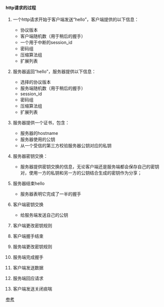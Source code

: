 #### http请求的过程

1. 一个http请求开始于客户端发送“hello”，客户端提供的以下信息：
    * 协议版本
    * 客户端随机数（用于稍后的握手）
    * 一个用于中断的session_id
    * 密码组
    * 压缩算法组
    * 扩展列表

2. 服务器返回“hello”，服务器提供以下信息：
    * 选择的协议版本
    * 服务端随机数（用于稍后的握手）
    * session_id
    * 密码组
    * 压缩算法组
    * 扩展列表

3. 服务器提供一个证书，包含：
    * 服务器的hostname
    * 服务器使用的公钥
    * 从一个受信的第三方校验服务器公钥对应的私钥

4. 服务器密钥交换：
    * 服务器提供密钥交换的信息，无论客户端还是服务端都会保存自己的密钥对，使用一方的私钥和另一方的公钥结合生成的密钥作为分享；

5. 服务器结束hello
    * 服务器表明它完成了一半的握手

6. 客户端密钥交换
    * 给服务端发送自己的公钥

7. 客户端更改密钥规则

8. 客户端握手结束

9. 服务端更改密钥规则

10. 服务端完成握手

11. 客户端发送数据

12. 服务端回应请求

13. 客户端发送关闭痰喘


[参考](https://tls.ulfheim.net/)